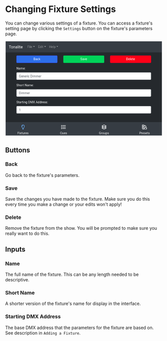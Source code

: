 # Changing Fixture Settings

You can change various settings of a fixture.
You can access a fixture's setting page by clicking the `Settings` button on the fixture's parameters page.

![Fixture settings page](../images/fixture_settings.png)

## Buttons

### Back

Go back to the fixture's parameters.

### Save

Save the changes you have made to the fixture. Make sure you do this every time you make a change or your edits won't apply!

### Delete

Remove the fixture from the show. You will be prompted to make sure you really want to do this.

## Inputs

### Name

The full name of the fixture. This can be any length needed to be descriptive.

### Short Name

A shorter version of the fixture's name for display in the interface.

### Starting DMX Address

The base DMX address that the parameters for the fixture are based on. See description in `Adding a Fixture`.